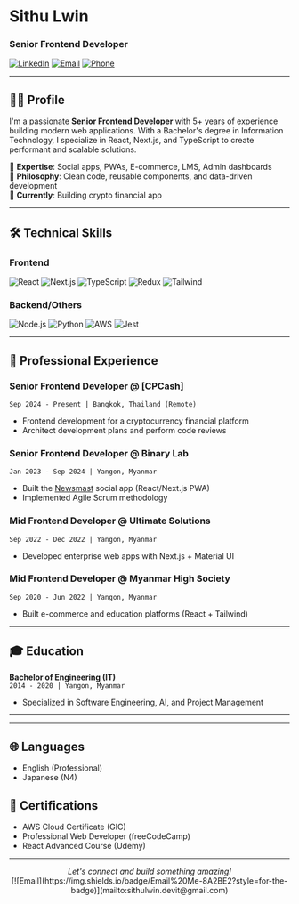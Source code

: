 # Sithu Lwin  
### Senior Frontend Developer  

[![LinkedIn](https://img.shields.io/badge/LinkedIn-0077B5?style=flat&logo=linkedin&logoColor=white)](https://www.linkedin.com/in/sithulwin/)
[![Email](https://img.shields.io/badge/Gmail-D14836?style=flat&logo=gmail&logoColor=white)](mailto:sithulwin.devit@gmail.com)
[![Phone](https://img.shields.io/badge/Phone-25D366?style=flat&logo=whatsapp&logoColor=white)](tel:+66943861201)


---

## 👨‍💻 Profile  

I'm a passionate **Senior Frontend Developer** with 5+ years of experience building modern web applications. With a Bachelor's degree in Information Technology, I specialize in React, Next.js, and TypeScript to create performant and scalable solutions.  

🔹 **Expertise**: Social apps, PWAs, E-commerce, LMS, Admin dashboards  
🔹 **Philosophy**: Clean code, reusable components, and data-driven development  
🔹 **Currently**: Building crypto financial app

---

## 🛠️ Technical Skills  

### Frontend  
![React](https://img.shields.io/badge/React-20232A?style=flat&logo=react&logoColor=61DAFB)
![Next.js](https://img.shields.io/badge/Next.js-000000?style=flat&logo=nextdotjs&logoColor=white)
![TypeScript](https://img.shields.io/badge/TypeScript-007ACC?style=flat&logo=typescript&logoColor=white)
![Redux](https://img.shields.io/badge/Redux-593D88?style=flat&logo=redux&logoColor=white)
![Tailwind](https://img.shields.io/badge/Tailwind_CSS-38B2AC?style=flat&logo=tailwind-css&logoColor=white)

### Backend/Others  
![Node.js](https://img.shields.io/badge/Node.js-339933?style=flat&logo=nodedotjs&logoColor=white)
![Python](https://img.shields.io/badge/Python-3776AB?style=flat&logo=python&logoColor=white)
![AWS](https://img.shields.io/badge/AWS-232F3E?style=flat&logo=amazon-aws&logoColor=white)
![Jest](https://img.shields.io/badge/Jest-C21325?style=flat&logo=jest&logoColor=white)

---

## 💼 Professional Experience  

### **Senior Frontend Developer** @ [CPCash]
`Sep 2024 - Present | Bangkok, Thailand (Remote)`  
- Frontend development for a cryptocurrency financial platform  
- Architect development plans and perform code reviews  

### **Senior Frontend Developer** @ Binary Lab  
`Jan 2023 - Sep 2024 | Yangon, Myanmar`  
- Built the [Newsmast](https://newsmast.org/) social app (React/Next.js PWA)  
- Implemented Agile Scrum methodology  

### **Mid Frontend Developer** @ Ultimate Solutions  
`Sep 2022 - Dec 2022 | Yangon, Myanmar`  
- Developed enterprise web apps with Next.js + Material UI  

### **Mid Frontend Developer** @ Myanmar High Society  
`Sep 2020 - Jun 2022 | Yangon, Myanmar`  
- Built e-commerce and education platforms (React + Tailwind)  

---

## 🎓 Education  
**Bachelor of Engineering (IT)**  
`2014 - 2020 | Yangon, Myanmar`  
- Specialized in Software Engineering, AI, and Project Management  

---

---

## 🌐 Languages  
- English (Professional)  
- Japanese (N4)  

## 📜 Certifications  
- AWS Cloud Certificate (GIC)  
- Professional Web Developer (freeCodeCamp)  
- React Advanced Course (Udemy)  

---

<p align="center">
  <i>Let's connect and build something amazing!</i>  
  <br>
  [![Email](https://img.shields.io/badge/Email%20Me-8A2BE2?style=for-the-badge)](mailto:sithulwin.devit@gmail.com)
</p>

